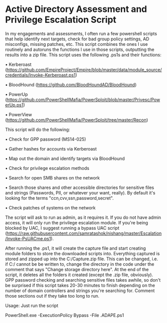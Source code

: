 # Active Directory Assessment and Privilege Escalation Script
In my engagements and assessments, I often run a few powershell scripts that help identify next targets, check for bad group policy settings, AD misconfigs, missing patches, etc. This script combines the ones I use routinely and autoruns the functions I use in those scripts, outputting the results into a zip file. This script uses the following .ps1s and their functions:

•	Kerberoast (https://github.com/EmpireProject/Empire/blob/master/data/module_source/credentials/Invoke-Kerberoast.ps1)

•	BloodHound (https://github.com/BloodHoundAD/BloodHound)

•	PowerUp (https://github.com/PowerShellMafia/PowerSploit/blob/master/Privesc/PowerUp.ps1)

•	PowerView (https://github.com/PowerShellMafia/PowerSploit/tree/master/Recon)

This script will do the following:

•	Check for GPP password (MS14-025)

•	Gather hashes for accounts via Kerberoast

•	Map out the domain and identify targets via BloodHound

•	Check for privilege escalation methods

•	Search for open SMB shares on the network 

•	Search those shares and other accessible directories for sensitive files and strings (Passwords, PII, or whatever your want, really). By default it's 		looking for the terms "ccn,cvv,ssn,password,secret".

•	Check patches of systems on the network

The script will ask to run as admin, as it requires it. If you do not have admin access, it will only run the privilege escalation module. If you're being blocked by UAC, I suggest running a bypass UAC script (https://raw.githubusercontent.com/samratashok/nishang/master/Escalation/Invoke-PsUACme.ps1). 

After running the .ps1, it will create the capture file and start creating module folders to store the downloaded scripts into. Everything captured is stored and zipped up into the C:/Capture.zip file. This can be changed, i.e. if C:/ cannot be be written to, change the directory in the code under the comment that says "Change storage directory here". At the end of the script, it deletes all the folders it created (except the .zip file, obviously). GPP password checking  and searching sensitive files takes awhile, so don't be surprised if this script takes 20-30 minutes to finish depending on the number of domain controllers and strings you're searching for. Comment those sections out if they take too long to run. 

Usage: Just run the script

PowerShell.exe -ExecutionPolicy Bypass -File .ADAPE.ps1 

